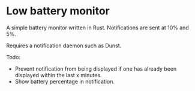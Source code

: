 # Low battery monitor

A simple battery monitor written in Rust. Notifications are sent at 10% and 5%.

Requires a notification daemon such as Dunst.


Todo:
- Prevent notification from being displayed if one has already been displayed within the last x minutes.
- Show battery percentage in notification.